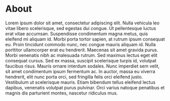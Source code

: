 ﻿# About

Lorem ipsum dolor sit amet, consectetur adipiscing elit. Nulla vehicula leo vitae libero scelerisque, sed egestas dui congue. Ut pellentesque luctus erat vitae accumsan. Suspendisse condimentum magna metus, quis eleifend mi aliquam id. Morbi porta tortor sapien, at rutrum ipsum consequat eu. Proin tincidunt commodo nunc, nec congue mauris aliquam id. Nulla porttitor ullamcorper erat eu hendrerit. Maecenas sit amet gravida purus. Morbi venenatis nibh ac malesuada rutrum. Sed maximus lectus eget elit consequat cursus. Sed ex massa, suscipit scelerisque turpis id, volutpat faucibus risus. Mauris ornare interdum sodales. Nunc imperdiet sem velit, sit amet condimentum ipsum fermentum ac. In auctor, massa eu viverra hendrerit, elit nunc porta orci, sed fringilla felis orci eleifend justo. Vestibulum ut scelerisque mauris. Etiam bibendum tellus eleifend lectus dapibus, venenatis volutpat purus pulvinar. Orci varius natoque penatibus et magnis dis parturient montes, nascetur ridiculus mus.

